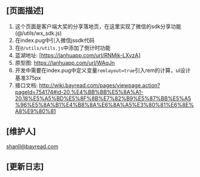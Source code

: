 ## [页面描述]
1. 这个页面是客户端大奖的分享落地页，在这里实现了微信的sdk分享功能(@/utils/wx_sdk.js)
2. 在index.pug中引入微信jssdk代码
3. 在`@/utils/utils.js`中添加了倒计时功能
4. 蓝湖地址: [https://lanhuapp.com/url/RNMjk-LXvzA]
5. 原型图: https://lanhuapp.com/url/WAqJn
6. 开发中需要在index.pug中定义变量`remlayout=true`引入rem的计算，ui设计基准375px
7. 接口文档: 
http://wiki.bayread.com/pages/viewpage.action?pageId=754174#id-20.%E4%BB%BB%E5%8A%A1-20.18%E5%A5%BD%E5%8F%8B%E7%82%B9%E5%87%BB%E5%A5%96%E5%8A%B1%E4%B8%8A%E6%8A%A5%E3%80%81%E6%8E%A8%E9%80%81

## [维护人]
shanll@bayread.com
## [更新日志]
